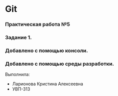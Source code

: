# Git
### Практическая работа №5
### Задание 1.
### Добавлено с помощью консоли.
### Добавлено с помощью среды разработки.

Выполнила:
* Ларионова Кристина Алексеевна
* УВП-313

